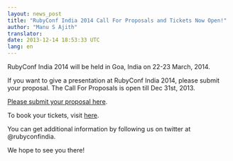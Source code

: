 ```yaml
---
layout: news_post
title: "RubyConf India 2014 Call For Proposals and Tickets Now Open!"
author: "Manu S Ajith"
translator:
date: 2013-12-14 18:53:33 UTC
lang: en
---
```


RubyConf India 2014 will be held in Goa, India on 22-23 March, 2014.

If you want to give a presentation at RubyConf India 2014, please submit
your proposal. The Call For Proposals is open till Dec 31st, 2013.

[Please submit your proposal here][proposals].

To book your tickets, visit [here][tickets].

You can get additional information by following us
on twitter at @rubyconfindia.

We hope to see you there!


[proposals]: https://rubyconfindia2014.busyconf.com/proposals/new
[tickets]: http://rubyconfindia.org/2014/tickets.html
